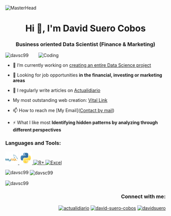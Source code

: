 ![MasterHead]( https://media.licdn.com/dms/image/D4D16AQFAy9_Gb5_Jbw/profile-displaybackgroundimage-shrink_350_1400/0/1664680483048?e=1681948800&v=beta&t=7aIWjB21eWbBUE4h-V72w-Z6dosIIGoMPnHRTXrRGD4)
<h1 align="center">Hi 👋, I'm David Suero Cobos</h1>
<h3 align="center">Business oriented Data Scientist (Finance & Marketing)</h3>
<img align="right" alt="Coding" width="400" src="https://capturly.com/blog/wp-content/uploads/2018/02/Data-Website-Analytics.gif">

<p align="left"> <img src="https://komarev.com/ghpvc/?username=davsc99&label=Profile%20views&color=0e75b6&style=flat" alt="davsc99" /> </p>

- 🔭 I’m currently working on [creating an entire Data Science project](https://github.com/davsc99/Superstore-Proyect)

- 🤝 Looking for job opportunities **in the financial, investing or marketing areas**

- 📝 I regularly write articles on [Actualidiario](www.actualidiario.com)

- My most outstanding web creation: [Vital Link](https://vital-link.ca/)

- 📫 How to reach me [My Email](<a href="mailto:suero.c.david@gmail.com?Subject=Request">Contact by mail</a>)

- ⚡ What I like most **Identifying hidden patterns by analyzing through different perspectives**

<h3 align="left">Languages and Tools:</h3>
<p align="left"> <a href="https://www.mysql.com/" target="_blank" rel="noreferrer"> <img src="https://raw.githubusercontent.com/devicons/devicon/master/icons/mysql/mysql-original-wordmark.svg" alt="Mysql" width="40" height="40"/> </a> <a href="https://www.python.org" target="_blank" rel="noreferrer"> <img src="https://raw.githubusercontent.com/devicons/devicon/master/icons/python/python-original.svg" alt="Python" width="40" height="40"/> </a> <a href="https://www.r-project.org/" target="_blank" rel="noreferrer"> <img src="https://upload.wikimedia.org/wikipedia/commons/thumb/1/1b/R_logo.svg/1448px-R_logo.svg.png?20160212050515" alt="R+" width="40" height="40"/> </a> <a href="https://www.microsoft.com/en-us/microsoft-365/excel" target="_blank" rel="noreferrer"> <img src="https://upload.wikimedia.org/wikipedia/commons/thumb/7/73/Microsoft_Excel_2013-2019_logo.svg/2170px-Microsoft_Excel_2013-2019_logo.svg.png" alt="Excel" width="40" height="40"/> </a> </p>

<p><img align="left" src="https://github-readme-stats.vercel.app/api/top-langs?username=davsc99&show_icons=true&locale=en&layout=compact" alt="davsc99" /></p>

<p>&nbsp;<img align="center" src="https://github-readme-stats.vercel.app/api?username=davsc99&show_icons=true&locale=en" alt="davsc99" /></p>

<p><img align="center" src="https://github-readme-streak-stats.herokuapp.com/?user=davsc99&" alt="davsc99" /></p>

<h3 align="right">Connect with me:</h3>
<p align="right">
<a href="https://twitter.com/actualidiario" target="blank"><img align="center" src="https://raw.githubusercontent.com/rahuldkjain/github-profile-readme-generator/master/src/images/icons/Social/twitter.svg" alt="actualidiario" height="30" width="40" /></a>
<a href="https://linkedin.com/in/david-suero-cobos" target="blank"><img align="center" src="https://raw.githubusercontent.com/rahuldkjain/github-profile-readme-generator/master/src/images/icons/Social/linked-in-alt.svg" alt="david-suero-cobos" height="30" width="40" /></a>
<a href="https://kaggle.com/davidsuero" target="blank"><img align="center" src="https://raw.githubusercontent.com/rahuldkjain/github-profile-readme-generator/master/src/images/icons/Social/kaggle.svg" alt="davidsuero" height="30" width="40" /></a>
</p>
